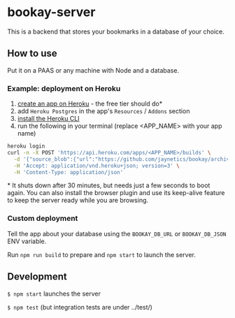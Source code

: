 # bookay-server

This is a backend that stores your bookmarks in a database of your choice.

## How to use

Put it on a PAAS or any machine with Node and a database.

### Example: deployment on Heroku

1. [create an app on Heroku](https://heroku.com) - the free tier should do\*
2. add `Heroku Postgres` in the app's `Resources` / `Addons` section
3. [install the Heroku CLI](https://devcenter.heroku.com/articles/heroku-cli)
4. run the following in your terminal (replace <APP_NAME> with your app name)

```sh
heroku login
curl -n -X POST 'https://api.heroku.com/apps/<APP_NAME>/builds' \
  -d '{"source_blob":{"url":"https://github.com/jaynetics/bookay/archive/master.tar.gz"}}' \
  -H 'Accept: application/vnd.heroku+json; version=3' \
  -H 'Content-Type: application/json'
```

\* It shuts down after 30 minutes, but needs just a few seconds to boot again. You can also install the browser plugin and use its keep-alive feature to keep the server ready while you are browsing.

### Custom deployment

Tell the app about your database using the `BOOKAY_DB_URL` or `BOOKAY_DB_JSON` ENV variable.

Run `npm run build` to prepare and `npm start` to launch the server.

## Development

`$ npm start` launches the server

`$ npm test` (but integration tests are under ../test/)
